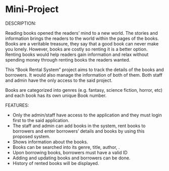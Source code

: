 # Mini-Project

DESCRIPTION:	

  Reading books opened the readers’ mind to a new world. The stories and information brings the readers to the world within the pages of the books. Books are a veritable treasure, 
they say that a good book can never make you lonely. However, books are costly so renting it is a better option. Renting books would help readers gain information and relax 
without spending money through renting books the readers wanted.

  This “Book Rental System” project aims to track the details of the books and borrowers. It would also manage the information of both of them. 
Both staff and admin have the only access to the said project. 

  Books are categorized into genres (e.g. fantasy, science fiction, horror, etc) and each book has its own unique Book number.

FEATURES:

 - Only the admin/staff have access to the application and they must login first to the said application.
 - The staff and admin can add books in the system, rent books to borrowers and enter borrowers’ details and books by using this proposed system.
 - Shows information about the books.
 - Books can be searched into its genre, title, author,  .
 - Upon borrowing books, borrowers must have a valid ID
 - Adding and updating books and borrowers can be done.
 - History of rented books will be displayed.
